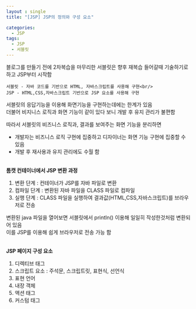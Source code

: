 ```yaml
---
layout : single
title: "[JSP] JSP의 정의와 구성 요소"

categories:
  - JSP
tags:
  - JSP
  - 서블릿
---
```


블로그를 만들기 전에 2차복습을 마무리한 서블릿은 향후 재복습 들어갈때 기술하기로 하고 JSP부터 시작함

~~~
서블릿 - 자바 코드를 기반으로 HTML, 자바스크립트를 사용해 구현<br/> 
JSP - HTML,CSS,자바스크립트 기반으로 JSP 요소를 사용해 구현
~~~

서블릿의 응답기능을 이용해 화면기능을 구현하는데에는 한계가 있음<br/> 
더불어 비지니스 로직과 화면 기능이 같이 있다 보니 개발 후 유지 관리가 불편함

따라서 서블릿의 비즈니스 로직과, 결과를 보여주는 화면 기능을 분리하면<br/> 
 - 개발자는 비즈니스 로직 구현에 집중하고 디자이너는 화면 기능 구현에 집중할 수 있음<br/> 
 - 개발 후 재사용과 유지 관리에도 수월 함<br/> <br/> 

**톰캣 컨테이너에서 JSP 변환 과정**
1. 변환 단계 : 컨테이너가 JSP를 자바 파일로 변환<br/> 
2. 컴파일 단계 : 변환된 자바 파일을 CLASS 파일로 컴파일<br/> 
3. 실행 단계 : CLASS 파일을 실행하여 결과값(HTML,CSS,자바스크립트)를 브라우저로 전송<br/> 

변환된 java 파일을 열어보면 서블릿에서 println() 이용해 일일히 작성한것처럼 변환되어 있음<br/> 
이를 JSP를 이용해 쉽게 브라우저로 전송 가능 함<br/> <br/> 

**JSP 페이지 구성 요소**
1. 디렉티브 태그
2. 스크립트 요소 : 주석문, 스크립트릿, 표현식, 선언식
3. 표현 언어
4. 내장 객체
5. 액션 태그
6. 커스텀 태그
